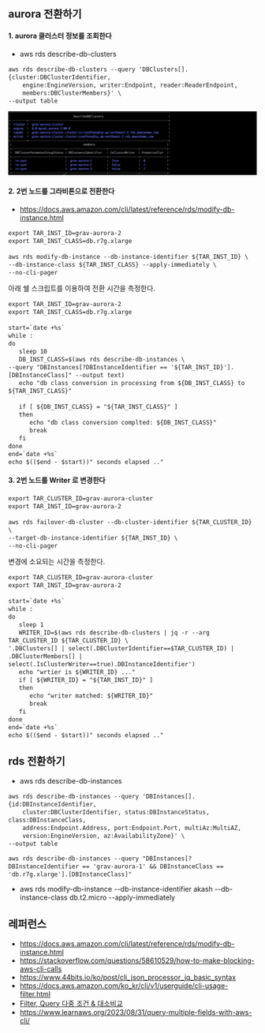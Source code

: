 ## aurora 전환하기 ##


#### 1. aurora 클러스터 정보를 조회한다 ####

* aws rds describe-db-clusters
```
aws rds describe-db-clusters --query 'DBClusters[].{cluster:DBClusterIdentifier,
    engine:EngineVersion, writer:Endpoint, reader:ReaderEndpoint,
    members:DBClusterMembers}' \
--output table
```
![](https://github.com/gnosia93/database-on-grv/blob/main/tutorial/images/rds-01.png)

#### 2. 2번 노드를 그라비톤으로 전환한다 ####
* https://docs.aws.amazon.com/cli/latest/reference/rds/modify-db-instance.html
```
export TAR_INST_ID=grav-aurora-2
export TAR_INST_CLASS=db.r7g.xlarge

aws rds modify-db-instance --db-instance-identifier ${TAR_INST_ID} \
--db-instance-class ${TAR_INST_CLASS} --apply-immediately \
--no-cli-pager
```

아래 쉘 스크립트를 이용하여 전환 시간을 측정한다. 
```
export TAR_INST_ID=grav-aurora-2
export TAR_INST_CLASS=db.r7g.xlarge

start=`date +%s`
while :
do
   sleep 10
   DB_INST_CLASS=$(aws rds describe-db-instances \
--query "DBInstances[?DBInstanceIdentifier == '${TAR_INST_ID}'].[DBInstanceClass]" --output text)
   echo "db class conversion in processing from ${DB_INST_CLASS} to ${TAR_INST_CLASS}"

   if [ ${DB_INST_CLASS} = "${TAR_INST_CLASS}" ]        
   then
      echo "db class conversion complted: ${DB_INST_CLASS}"
      break
   fi
done
end=`date +%s`
echo $(($end - $start))" seconds elapsed .."
```


#### 3. 2번 노드를 Writer 로 변경한다 ####
```
export TAR_CLUSTER_ID=grav-aurora-cluster
export TAR_INST_ID=grav-aurora-2

aws rds failover-db-cluster --db-cluster-identifier ${TAR_CLUSTER_ID} \
--target-db-instance-identifier ${TAR_INST_ID} \
--no-cli-pager
```

변경에 소요되는 시간을 측정한다. 

```
export TAR_CLUSTER_ID=grav-aurora-cluster
export TAR_INST_ID=grav-aurora-2

start=`date +%s`
while :
do
   sleep 1
   WRITER_ID=$(aws rds describe-db-clusters | jq -r --arg TAR_CLUSTER_ID ${TAR_CLUSTER_ID} \
'.DBClusters[] | select(.DBClusterIdentifier==$TAR_CLUSTER_ID) | .DBClusterMembers[] | select(.IsClusterWriter==true).DBInstanceIdentifier')
   echo "wrtier is ${WRITER_ID} ..."
   if [ ${WRITER_ID} = "${TAR_INST_ID}" ]        
   then
      echo "writer matched: ${WRITER_ID}"
      break
   fi
done
end=`date +%s`
echo $(($end - $start))" seconds elapsed .."
```




## rds 전환하기 ##
* aws rds describe-db-instances
```
aws rds describe-db-instances --query 'DBInstances[].{id:DBInstanceIdentifier,
    cluster:DBClusterIdentifier, status:DBInstanceStatus, class:DBInstanceClass, 
    address:Endpoint.Address, port:Endpoint.Port, multiAz:MultiAZ,
    version:EngineVersion, az:AvailabilityZone}' \
--output table
```


```
aws rds describe-db-instances --query "DBInstances[?DBInstanceIdentifier == 'grav-aurora-1' && DBInstanceClass == 'db.r7g.xlarge'].[DBInstanceClass]"
```




* aws rds modify-db-instance --db-instance-identifier akash --db-instance-class db.t2.micro --apply-immediately 

## 레퍼런스 ##
* https://docs.aws.amazon.com/cli/latest/reference/rds/modify-db-instance.html
* https://stackoverflow.com/questions/58610529/how-to-make-blocking-aws-cli-calls
* https://www.44bits.io/ko/post/cli_json_processor_jq_basic_syntax
* https://docs.aws.amazon.com/ko_kr/cli/v1/userguide/cli-usage-filter.html
* [Filter, Query 다중 조건 & 대소비교](https://cloudest.oopy.io/posting/058)
* https://www.learnaws.org/2023/08/31/query-multiple-fields-with-aws-cli/
